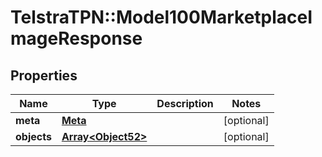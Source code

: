 # TelstraTPN::Model100MarketplaceImageResponse

## Properties
Name | Type | Description | Notes
------------ | ------------- | ------------- | -------------
**meta** | [**Meta**](Meta.md) |  | [optional] 
**objects** | [**Array&lt;Object52&gt;**](Object52.md) |  | [optional] 


